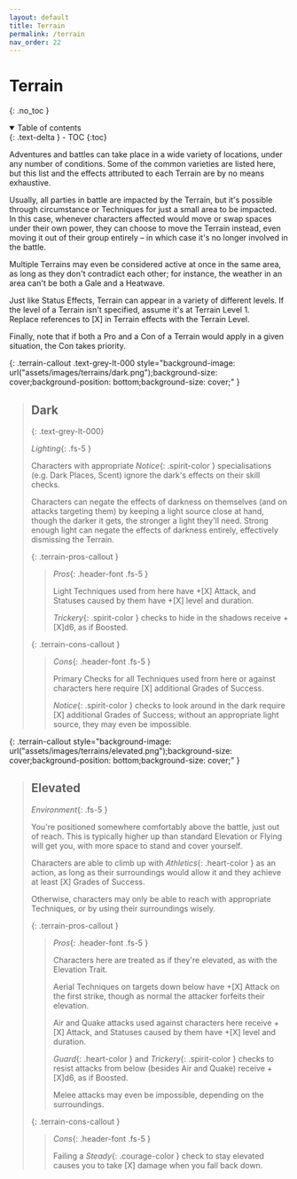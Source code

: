 ```yaml
---
layout: default
title: Terrain
permalink: /terrain
nav_order: 22
---
```


# Terrain
{: .no_toc }

<details open markdown="block">
  <summary>
    Table of contents
  </summary>
  {: .text-delta }
- TOC
{:toc}
</details>

Adventures and battles can take place in a wide variety of locations, under any number of conditions. Some of the common varieties are listed here, but this list and the effects attributed to each Terrain are by no means exhaustive.

Usually, all parties in battle are impacted by the Terrain, but it's possible through circumstance or Techniques for just a small area to be impacted.  
In this case, whenever characters affected would move or swap spaces under their own power, they can choose to move the Terrain instead, even moving it out of their group entirely – in which case it's no longer involved in the battle.

Multiple Terrains may even be considered active at once in the same area, as long as they don't contradict each other; for instance, the weather in an area can't be both a Gale and a Heatwave.

Just like Status Effects, Terrain can appear in a variety of different levels. If the level of a Terrain isn't specified, assume it's at Terrain Level 1.  
Replace references to [X] in Terrain effects with the Terrain Level.

Finally, note that if both a Pro and a Con of a Terrain would apply in a given situation, the Con takes priority.

{: .terrain-callout .text-grey-lt-000 style="background-image: url("assets/images/terrains/dark.png");background-size: cover;background-position: bottom;background-size: cover;" }
> ## Dark
> {: .text-grey-lt-000}
>
> *Lighting*{: .fs-5 }
>
> Characters with appropriate *Notice*{: .spirit-color } specialisations (e.g. Dark Places, Scent) ignore the dark's effects on their skill checks.
>
> Characters can negate the effects of darkness on themselves (and on attacks targeting them) by keeping a light source close at hand, though the darker it gets, the stronger a light they'll need. Strong enough light can negate the effects of darkness entirely, effectively dismissing the Terrain.
>
> {: .terrain-pros-callout }
> > *Pros*{: .header-font .fs-5 }
> >
> > Light Techniques used from here have +[X] Attack, and Statuses caused by them have +[X] level and duration.
> >
> > *Trickery*{: .spirit-color } checks to hide in the shadows receive +[X]d6, as if Boosted.
> >
>
> {: .terrain-cons-callout }
> > *Cons*{: .header-font .fs-5 }
> >
> > Primary Checks for all Techniques used from here or against characters here require [X] additional Grades of Success.
> >
> > *Notice*{: .spirit-color } checks to look around in the dark require [X] additional Grades of Success; without an appropriate light source, they may even be impossible.
> >
>

{: .terrain-callout style="background-image: url("assets/images/terrains/elevated.png");background-size: cover;background-position: bottom;background-size: cover;" }
> ## Elevated
>
> *Environment*{: .fs-5 }
>
> You're positioned somewhere comfortably above the battle, just out of reach. This is typically higher up than standard Elevation or Flying will get you, with more space to stand and cover yourself.
>
> Characters are able to climb up with *Athletics*{: .heart-color } as an action, as long as their surroundings would allow it and they achieve at least [X] Grades of Success.
>
> Otherwise, characters may only be able to reach with appropriate Techniques, or by using their surroundings wisely.
>
> {: .terrain-pros-callout }
> > *Pros*{: .header-font .fs-5 }
> >
> > Characters here are treated as if they're elevated, as with the Elevation Trait.
> >
> > Aerial Techniques on targets down below have +[X] Attack on the first strike, though as normal the attacker forfeits their elevation.
> >
> > Air and Quake attacks used against characters here receive +[X] Attack, and Statuses caused by them have +[X] level and duration.
> >
> > *Guard*{: .heart-color } and *Trickery*{: .spirit-color } checks to resist attacks from below (besides Air and Quake) receive +[X]d6, as if Boosted.
> >
> > Melee attacks may even be impossible, depending on the surroundings.
> >
>
> {: .terrain-cons-callout }
> > *Cons*{: .header-font .fs-5 }
> >
> > Failing a *Steady*{: .courage-color } check to stay elevated causes you to take [X] damage when you fall back down.
> >
>
